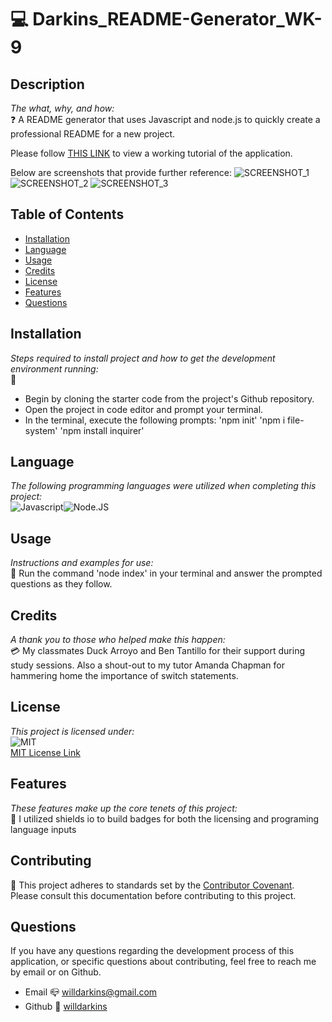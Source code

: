 # 💻 Darkins_README-Generator_WK-9

## Description
*The what, why, and how:*<br>
❓ A README generator that uses Javascript and node.js to quickly create a professional README for a new project.

Please follow <a href= https://drive.google.com/file/d/15vxsg6BmezUAtyOiAbzaSUpDzoFKmBRK/view?usp target="_blank">THIS LINK</a> to view a working tutorial of the application.

Below are screenshots that provide further reference:
![SCREENSHOT_1](https://user-images.githubusercontent.com/84754257/136082746-27412b00-279a-4f12-a1b0-572791ca22ab.JPG)
![SCREENSHOT_2](https://user-images.githubusercontent.com/84754257/136082753-0d4267c8-27c4-4fa4-ba88-51d06e39c47d.JPG)
![SCREENSHOT_3](https://user-images.githubusercontent.com/84754257/136082758-36090c66-5b20-46b2-bd48-10a76aa23fe6.JPG)

## Table of Contents

* [Installation](#installation)
* [Language](#language)
* [Usage](#usage)
* [Credits](#credits)
* [License](#license)
* [Features](#feature)
* [Questions](#Questions)

## Installation
*Steps required to install project and how to get the development environment running:* 
<br>
🔌 
* Begin by cloning the starter code from the project's Github repository.
* Open the project in code editor and prompt your terminal.
* In the terminal, execute the following prompts: 'npm init' 'npm i file-system' 'npm install inquirer'

## Language 
*The following programming languages were utilized when completing this project:*
<br>
![Javascript](https://img.shields.io/badge/Language-HTML-yellow.svg)![Node.JS](https://img.shields.io/badge/Language-Node.JS-ff69b4.svg)

## Usage
*Instructions and examples for use:*
<br>
🏁 Run the command 'node index' in your terminal and answer the prompted questions as they follow.

## Credits
*A thank you to those who helped make this happen:*
<br>
💳 My classmates Duck Arroyo and Ben Tantillo for their support during study sessions. Also a shout-out to my tutor Amanda Chapman for hammering home the importance of switch statements.

  ## License
*This project is licensed under:* <br>
![MIT](https://img.shields.io/badge/License-MIT-yellow.svg)<br>
<a href= https://opensource.org/licenses/MIT)>MIT License Link</a><br>

## Features
*These features make up the core tenets of this project:*
<br>
🌟 I utilized shields io to build badges for both the licensing and programing language inputs

## Contributing
👐 This project adheres to standards set by the <a href = https://www.contributor-covenant.org/version/2/1/code_of_conduct/code_of_conduct.md>Contributor Covenant</a>.<br>
Please consult this documentation before contributing to this project.

## Questions
If you have any questions regarding the development process of this application, or specific questions about contributing, feel free to reach me by email or on Github.
* Email 📪 willdarkins@gmail.com
* Github 🗿 [willdarkins](https://github.com/willdarkins) 
